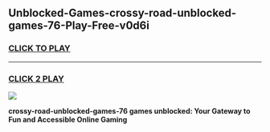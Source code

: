 
## Unblocked-Games-crossy-road-unblocked-games-76-Play-Free-v0d6i
<h3>
<a href="https://premium76.site?title=crossy-road-unblocked-games-76&ref=23A">CLICK TO PLAY</a></h3>
<hr>

<h3>
<a href="https://premium76.site?title=crossy-road-unblocked-games-76&ref=23A">CLICK 2 PLAY</a>
  
</h3>

<a href="https://premium76.site?title=crossy-road-unblocked-games-76&ref=23A"><img src="https://clearcache.store/games.png"></a>


**crossy-road-unblocked-games-76 games unblocked: Your Gateway to Fun and Accessible Online Gaming**
